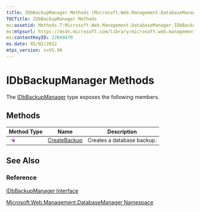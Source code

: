 ```yaml
---
title: IDbBackupManager Methods (Microsoft.Web.Management.DatabaseManager)
TOCTitle: IDbBackupManager Methods
ms:assetid: Methods.T:Microsoft.Web.Management.DatabaseManager.IDbBackupManager
ms:mtpsurl: https://msdn.microsoft.com/library/microsoft.web.management.databasemanager.idbbackupmanager_methods(v=VS.90)
ms:contentKeyID: 22049470
ms.date: 05/02/2012
mtps_version: v=VS.90
---
```


# IDbBackupManager Methods

The [IDbBackupManager](idbbackupmanager-interface-microsoft-web-management-databasemanager.md) type exposes the following members.

## Methods

|Method Type|Name|Description|
|--- |--- |--- |
|![Public method](images/Dd566041.pubmethod(en-us,VS.90).gif "Public method")|[CreateBackup](idbbackupmanager-createbackup-method-microsoft-web-management-databasemanager.md)|Creates a database backup.|

## See Also

### Reference

[IDbBackupManager Interface](idbbackupmanager-interface-microsoft-web-management-databasemanager.md)

[Microsoft.Web.Management.DatabaseManager Namespace](microsoft-web-management-databasemanager-namespace.md)
